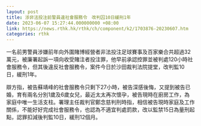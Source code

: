 ```yaml
---
layout: post
title: 涉非法投注前警員違社會服務令　改判囚10日緩刑1年
date: 2023-06-07 15:27:44.000000000 +08:00
link: https://news.rthk.hk/rthk/ch/component/k2/1703876-20230607.htm
categories: rthk
---
```


一名前男警員涉嫌前年向外圍賭博經營者非法投注足球賽事及百家樂合共超過32萬元，被廉署起訴一項向收受賭注者投注罪，他早前承認控罪並被判處120小時社會服務令，但其後違反社會服務令，案件今日於沙田裁判法院提堂，改判監10日，緩刑1年。

辯方指，被告蘇靖峰的社會服務令只剩下27小時，被告深感後悔，又提到被告已婚，育有兩名分別1歲及6歲女兒，最近太太再次懷孕，被告現時在廚房工作，為家庭中唯一生活支柱。署理主任裁判官鄭念慈判刑時指，相信被告現時家庭及工作關係，不能好好完成社會服務令，也認為不適宜判處罰款，改以監禁15日為量刑起點，認罪扣減後判監10日，緩刑12個月。
